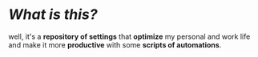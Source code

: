 # *What is this?*

well, it's a **repository of settings** that **optimize** my personal and work life and make it more **productive** with some **scripts of automations**.
